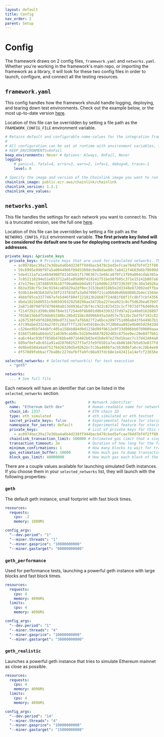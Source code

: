 ```yaml
---
layout: default
title: Config
nav_order: 2
parent: Setup
---
```


# Config

The framework draws on 2 config files, `framework.yaml` and `networks.yaml`. Whether you're working in the framework's main repo, or importing the framework as a library, it will look for these two config files in order to launch, configure, and connect all the testing resources.

## `framework.yaml`

This config handles how the framework should handle logging, deploying, and tearing down test environments. Check out the example below, or the most up-to-date version [here](https://github.com/smartcontractkit/integrations-framework/blob/main/framework.yaml).

Location of this file can be overridden by setting a file path as the `FRAMEWORK_CONFIG_FILE` environment variable.

```yaml
# Retains default and configurable name-values for the integration framework
#
# All configuration can be set at runtime with environment variables, for example:
# KEEP_ENVIRONMENTS=OnFail
keep_environments: Never # Options: Always, OnFail, Never
logging:
    # panic=5, fatal=4, error=3, warn=2, info=1, debug=0, trace=-1
    level: 0

# Specify the image and version of the Chainlink image you want to run tests against. Leave blank for default.
chainlink_image: public.ecr.aws/chainlink/chainlink
chainlink_version: 1.2.1
chainlink_env_values:
```

## `networks.yaml`

This file handles the settings for each network you want to connect to. This is a truncated version, see the full one [here](https://github.com/smartcontractkit/integrations-framework/blob/main/networks.yaml).

Location of this file can be overridden by setting a file path as the `NETWORKS_CONFIG_FILE` environment variable. **The first private key listed will be considered the default one to use for deploying contracts and funding addresses**.

```yaml
private_keys: &private_keys 
  private_keys: # Private keys that are used for simulated networks. These are publicly known keys for use only in simulated networks.
    - ac0974bec39a17e36ba4a6b4d238ff944bacb478cbed5efcae784d7bf4f2ff80
    - 59c6995e998f97a5a0044966f0945389dc9e86dae88c7a8412f4603b6b78690d
    - 5de4111afa1a4b94908f83103eb1f1706367c2e68ca870fc3fb9a804cdab365a
    - 7c852118294e51e653712a81e05800f419141751be58f605c371e15141b007a6
    - 47e179ec197488593b187f80a00eb0da91f1b9d0b13f8733639f19c30a34926a
    - 8b3a350cf5c34c9194ca85829a2df0ec3153be0318b5e2d3348e872092edffba
    - 92db14e403b83dfe3df233f83dfa3a0d7096f21ca9b0d6d6b8d88b2b4ec1564e
    - 4bbbf85ce3377467afe5d46f804f221813b2bb87f24d81f60f1fcdbf7cbf4356
    - dbda1821b80551c9d65939329250298aa3472ba22feea921c0cf5d620ea67b97
    - 2a871d0798f97d79848a013d4936a73bf4cc922c825d33c1cf7073dff6d409c6
    - f214f2b2cd398c806f84e317254e0f0b801d0643303237d97a22a48e01628897
    - 701b615bbdfb9de65240bc28bd21bbc0d996645a3dd57e7b12bc2bdf6f192c82
    - a267530f49f8280200edf313ee7af6b827f2a8bce2897751d06a843f644967b1
    - 47c99abed3324a2707c28affff1267e45918ec8c3f20b8aa892e8b065d2942dd
    - c526ee95bf44d8fc405a158bb884d9d1238d99f0612e9f33d006bb0789009aaa
    - 8166f546bab6da521a8369cab06c5d2b9e46670292d85c875ee9ec20e84ffb61
    - ea6c44ac03bff858b476bba40716402b03e41b8e97e276d1baec7c37d42484a0
    - 689af8efa8c651a91ad287602527f3af2fe9f6501a7ac4b061667b5a93e037fd
    - de9be858da4a475276426320d5e9262ecfc3ba460bfac56360bfa6c4c28b4ee0
    - df57089febbacf7ba0bc227dafbffa9fc08a93fdc68e1e42411a14efcf23656e

selected_networks: # Selected network(s) for test execution
  - "geth"

networks:
  ... # See full file
```

Each network will have an identifier that can be listed in the `selected_networks` section.

```yaml
geth:                                 # Network identifier
  name: "Ethereum Geth dev"           # Human-readable name for network
  chain_id: 1337                      # ETH chain ID
  type: eth_simulated                 # eth_simulated or eth_testnet
  secret_private_keys: false          # Experimental feature for storing private keys as Kubernetes secrets
  namespace_for_secret: default       # Experimental feature for storing private keys as Kubernetes secrets
  private_keys:                       # List of private keys for this network, used for funding and deploying contracts
    - ac0974bec39a17e36ba4a6b4d238ff944bacb478cbed5efcae784d7bf4f2ff80
  chainlink_transaction_limit: 500000 # Estimated gas limit that a single Chainlink tx might take (used for funding Chainlink nodes)
  transaction_timeout: 2m             # Duration of how long for the framework to wait for a confirmed transaction before timeout
  minimum_confirmations: 1            # How many blocks to wait for transaction to be confirmed
  gas_estimation_buffer: 10000        # How much gas to bump transaction an contract creations by (added to auto-estimations)
  block_gas_limit: 40000000           # How much gas each block of the network should be using
```

There are a couple values available for launching simulated Geth instances. If you choose them in your `selected_networks` list, they will launch with the following properties:

### `geth`

The default geth instance, small footprint with fast block times.

```yaml
resources:
  requests:
    cpu: .2
    memory: 1000Mi

config_args:
  "--dev.period": "1"
  "--miner.threads": "1"
  "--miner.gasprice": "10000000000"
  "--miner.gastarget": "80000000000"
```

### `geth_performance`

Used for performance tests, launching a powerful geth instance with large blocks and fast block times.

```yaml
resources:
  requests:
    cpu: 4
    memory: 4096Mi
  limits:
    cpu: 4
    memory: 4096Mi

config_args:
  "--dev.period": "1"
  "--miner.threads": "4"
  "--miner.gasprice": "10000000000"
  "--miner.gastarget": "30000000000"
```

### `geth_realistic`

Launches a powerful geth instance that tries to simulate Ethereum mainnet as close as possible.

```yaml
resources:
  requests:
    cpu: 4
    memory: 4096Mi
  limits:
    cpu: 4
    memory: 4096Mi

config_args:
  "--dev.period": "14"
  "--miner.threads": "4"
  "--miner.gasprice": "10000000000"
  "--miner.gastarget": "15000000000"
```
